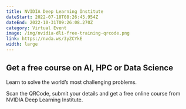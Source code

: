 ```yaml
---
title: NVIDIA Deep Learning Institute
dateStart: 2022-07-18T08:26:45.954Z
dateEnd: 2022-10-31T09:26:08.270Z
category: Virtual Event
image: /img/nvidia-dli-free-training-qrcode.png
link: https://nvda.ws/3yZCYkE
width: large
---
```

## Get a free course on AI, HPC or Data Science 

Learn to solve the world’s most challenging problems.

Scan the QRCode, submit your details and get a free online course from NVIDIA Deep Learning Institute.

